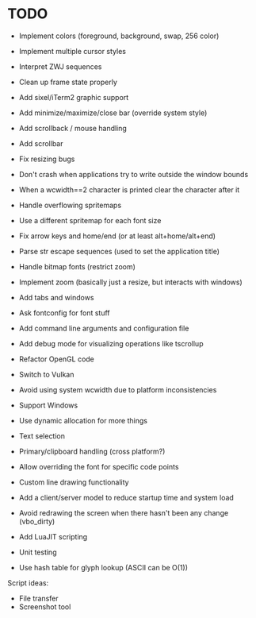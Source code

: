 # TODO

+ Implement colors (foreground, background, swap, 256 color)
+ Implement multiple cursor styles
+ Interpret ZWJ sequences

+ Clean up frame state properly
+ Add sixel/iTerm2 graphic support
+ Add minimize/maximize/close bar (override system style)
+ Add scrollback / mouse handling
+ Add scrollbar
+ Fix resizing bugs
+ Don't crash when applications try to write outside the window bounds
+ When a wcwidth==2 character is printed clear the character after it
+ Handle overflowing spritemaps
+ Use a different spritemap for each font size
+ Fix arrow keys and home/end (or at least alt+home/alt+end)
+ Parse str escape sequences (used to set the application title)
+ Handle bitmap fonts (restrict zoom)
+ Implement zoom (basically just a resize, but interacts with windows)
+ Add tabs and windows
+ Ask fontconfig for font stuff
+ Add command line arguments and configuration file
+ Add debug mode for visualizing operations like tscrollup
+ Refactor OpenGL code
+ Switch to Vulkan
+ Avoid using system wcwidth due to platform inconsistencies
+ Support Windows
+ Use dynamic allocation for more things
+ Text selection
+ Primary/clipboard handling (cross platform?)
+ Allow overriding the font for specific code points
+ Custom line drawing functionality
+ Add a client/server model to reduce startup time and system load
+ Avoid redrawing the screen when there hasn't been any change (vbo_dirty)
+ Add LuaJIT scripting
+ Unit testing
+ Use hash table for glyph lookup (ASCII can be O(1))

Script ideas:

+ File transfer
+ Screenshot tool
